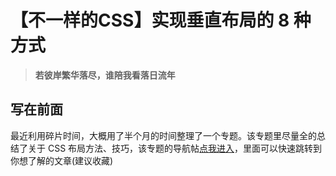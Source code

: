# 【不一样的CSS】实现垂直布局的 8 种方式

> **若彼岸繁华落尽，谁陪我看落日流年**

## 写在前面

最近利用碎片时间，大概用了半个月的时间整理了一个专题。该专题里尽量全的总结了关于 CSS 布局方法、技巧，该专题的导航帖[点我进入](TO-DO)，里面可以快速跳转到你想了解的文章(建议收藏)